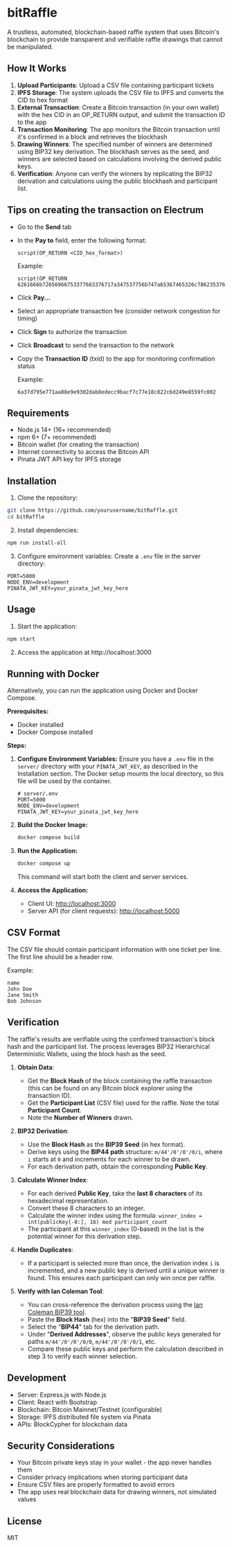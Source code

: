 # bitRaffle

A trustless, automated, blockchain-based raffle system that uses Bitcoin's blockchain to provide transparent and verifiable raffle drawings that cannot be manipulated.

## How It Works

1. **Upload Participants**: Upload a CSV file containing participant tickets
2. **IPFS Storage**: The system uploads the CSV file to IPFS and converts the CID to hex format
3. **External Transaction**: Create a Bitcoin transaction (in your own wallet) with the hex CID in an OP_RETURN output, and submit the transaction ID to the app
4. **Transaction Monitoring**: The app monitors the Bitcoin transaction until it's confirmed in a block and retrieves the blockhash
5. **Drawing Winners**: The specified number of winners are determined using BIP32 key derivation. The blockhash serves as the seed, and winners are selected based on calculations involving the derived public keys.
6. **Verification**: Anyone can verify the winners by replicating the BIP32 derivation and calculations using the public blockhash and participant list.

## Tips on creating the transaction on Electrum
 - Go to the **Send** tab
 - In the **Pay to** field, enter the following format:
   ```
   script(OP_RETURN <CID_hex_format>)
   ```
   Example:
   ```
   script(OP_RETURN 6261666b72656966753377663376717a347537756b747a65367465326c78623537656b777267336e67646a6c346b74676f6167356a667775646769)
   ```
 - Click **Pay...**
 - Select an appropriate transaction fee (consider network congestion for timing)
 - Click **Sign** to authorize the transaction
 - Click **Broadcast** to send the transaction to the network
 - Copy the **Transaction ID** (txid) to the app for monitoring confirmation status
    
    Example:
    ```
    6a37d795e771aa88e9e9302dab8edecc9bacf7c77e18c822c6d249e8559fc002
    ```

## Requirements

- Node.js 14+ (16+ recommended)
- npm 6+ (7+ recommended)
- Bitcoin wallet (for creating the transaction)
- Internet connectivity to access the Bitcoin API
- Pinata JWT API key for IPFS storage

## Installation

1. Clone the repository:
```bash
git clone https://github.com/yourusername/bitRaffle.git
cd bitRaffle
```

2. Install dependencies:
```bash
npm run install-all
```

3. Configure environment variables:
Create a `.env` file in the server directory:
```
PORT=5000
NODE_ENV=development
PINATA_JWT_KEY=your_pinata_jwt_key_here
```

## Usage

1. Start the application:
```bash
npm start
```

2. Access the application at http://localhost:3000

## Running with Docker

Alternatively, you can run the application using Docker and Docker Compose.

**Prerequisites:**
- Docker installed
- Docker Compose installed

**Steps:**

1.  **Configure Environment Variables:**
    Ensure you have a `.env` file in the `server/` directory with your `PINATA_JWT_KEY`, as described in the Installation section. The Docker setup mounts the local directory, so this file will be used by the container.
    ```
    # server/.env
    PORT=5000
    NODE_ENV=development
    PINATA_JWT_KEY=your_pinata_jwt_key_here
    ```

2.  **Build the Docker Image:**
    ```bash
    docker compose build
    ```

3.  **Run the Application:**
    ```bash
    docker compose up
    ```
    This command will start both the client and server services.

4.  **Access the Application:**
    - Client UI: [http://localhost:3000](http://localhost:3000)
    - Server API (for client requests): [http://localhost:5000](http://localhost:5000)

## CSV Format

The CSV file should contain participant information with one ticket per line. The first line should be a header row.

Example:
```
name
John Doe
Jane Smith
Bob Johnson
```

## Verification

The raffle's results are verifiable using the confirmed transaction's block hash and the participant list. The process leverages BIP32 Hierarchical Deterministic Wallets, using the block hash as the seed.

1.  **Obtain Data**:
    *   Get the **Block Hash** of the block containing the raffle transaction (this can be found on any Bitcoin block explorer using the transaction ID).
    *   Get the **Participant List** (CSV file) used for the raffle. Note the total **Participant Count**.
    *   Note the **Number of Winners** drawn.

2.  **BIP32 Derivation**:
    *   Use the **Block Hash** as the **BIP39 Seed** (in hex format).
    *   Derive keys using the **BIP44 path** structure: `m/44'/0'/0'/0/i`, where `i` starts at `0` and increments for each winner to be drawn.
    *   For each derivation path, obtain the corresponding **Public Key**.

3.  **Calculate Winner Index**:
    *   For each derived **Public Key**, take the **last 8 characters** of its hexadecimal representation.
    *   Convert these 8 characters to an integer.
    *   Calculate the winner index using the formula:
        ```winner_index = int(publicKey[-8:], 16) mod participant_count```
    *   The participant at this `winner_index` (0-based) in the list is the potential winner for this derivation step.

4.  **Handle Duplicates**:
    *   If a participant is selected more than once, the derivation index `i` is incremented, and a new public key is derived until a unique winner is found. This ensures each participant can only win once per raffle.

5.  **Verify with Ian Coleman Tool**:
    *   You can cross-reference the derivation process using the [Ian Coleman BIP39 tool](https://iancoleman.io/bip39/).
    *   Paste the **Block Hash** (hex) into the "**BIP39 Seed**" field.
    *   Select the "**BIP44**" tab for the derivation path.
    *   Under "**Derived Addresses**", observe the public keys generated for paths `m/44'/0'/0'/0/0`, `m/44'/0'/0'/0/1`, etc.
    *   Compare these public keys and perform the calculation described in step 3 to verify each winner selection.

## Development

- Server: Express.js with Node.js
- Client: React with Bootstrap
- Blockchain: Bitcoin Mainnet/Testnet (configurable)
- Storage: IPFS distributed file system via Pinata
- APIs: BlockCypher for blockchain data

## Security Considerations

- Your Bitcoin private keys stay in your wallet - the app never handles them
- Consider privacy implications when storing participant data
- Ensure CSV files are properly formatted to avoid errors
- The app uses real blockchain data for drawing winners, not simulated values

## License

MIT 
